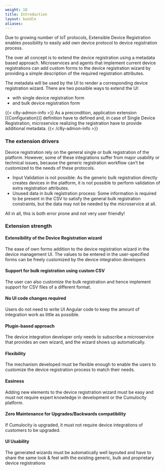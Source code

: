 ```yaml
---
weight: 10
title: Introduction
layout: bundle
aliases:
---
```


Due to growing number of IoT protocols, Extensible Device Registration enables possibility 
to easily add own device protocol to device registration process.

The over all concept is to extend the device registration using a metadata based approach. Microservices and agents that implement current device registrations can add custom forms to the device registration wizard by providing a simple description of the required registration attributes. 

The metadata will be used by the UI to render a corresponding device registration wizard. There are two possible ways to extend the UI:
- with single device registration form
- and bulk device registration form

{{< c8y-admon-info >}}
As a precondition, application extension [{Configuration}}] definition have to defined and, in case of Single Device Registration, microservice realizing the registration have to provide additional metadata.
{{< /c8y-admon-info >}}

### The extension drivers 
Device registration rely on the general single or bulk registration of the platform. However, some of these integrations suffer from major usability or technical issues, because the generic registration workflow can’t be customized to the needs of these protocols.

- Input Validation is not possible: As the generic bulk registration directly creates devices in the platform, it is not possible to perform validation of extra registration attributes.
- Unused data in bulk registration process: Some information is required to be present in the CSV to satisfy the general bulk registration constraints, but the data may not be needed by the microservice at all.

All in all, this is both error prone and not very user friendly!

### Extension strength

#### Extensibility of the Device Registration wizard
The ease of own forms addition to the device registration wizard in the device management UI. The values to be entered in the user-specified forms can be freely customized by the device integration developers

#### Support for bulk registration using custom CSV
The user can also customize the bulk registration and hence implement support for CSV files of a different format.

#### No UI code changes required
Users do not need to write UI Angular code to keep the amount of integration work as little as possible.

#### Plugin-based approach
The device integration developer only needs to subscribe a microservice that provides an own wizard, and the wizard shows up automatically.

#### Flexibility
The mechanism developed must be flexible enough to enable the users to customize the device registration process to match their needs.

#### Easiness
Adding new elements to the device registration wizard must be easy and must not require expert knowledge in development or the Cumulocity platform.

#### Zero Maintenance for Upgrades/Backwards compatibility
If Cumulocity is upgraded, it must not require device integrations of customers to be upgraded.

#### UI Usability
The generated wizards must be automatically well layouted and have to share the same look & feel with the existing generic, bulk and proprietary device registrations
